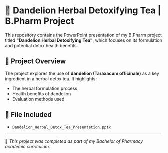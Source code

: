 # 🌿 Dandelion Herbal Detoxifying Tea | B.Pharm Project

This repository contains the PowerPoint presentation of my B.Pharm project titled **"Dandelion Herbal Detoxifying Tea"**, which focuses on its formulation and potential detox health benefits.

## 📄 Project Overview

The project explores the use of **dandelion (Taraxacum officinale)** as a key ingredient in a herbal detox tea. It highlights:
- The herbal formulation process
- Health benefits of dandelion
- Evaluation methods used

## 📁 File Included
- `Dandelion_Herbal_Detox_Tea_Presentation.pptx`

---

📌 *This project was completed as part of my Bachelor of Pharmacy academic curriculum.*


